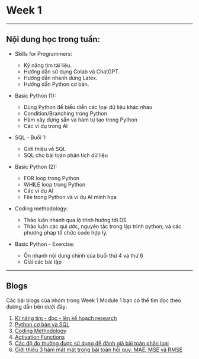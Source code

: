 # Week 1

---

## Nội dung học trong tuần:
- Skills for Programmers:
    - Kỹ năng tìm tài liệu.
    - Hướng dẫn sử dụng Colab và ChatGPT.
    - Hướng dẫn nhanh dùng Latex.
    - Hướng dẫn Python cơ bản.

- Basic Python (1):
    - Dùng Python để biểu diễn các loại dữ liệu khác nhau
    - Condition/Branching trong Python
    - Hàm xây dựng sẵn và hàm tự tạo trong Python
    - Các ví dụ trong AI

- SQL - Buổi 1:
    - Giới thiệu về SQL
    - SQL cho bài toán phân tích dữ liệu

- Basic Python (2):
    - FOR loop trong Python
    - WHILE loop trong Python
    - Các ví dụ AI
    - File trong Python và ví dụ AI minh họa

- Coding methodology:
    - Thảo luận nhanh qua lộ trình hướng tới DS
    - Thảo luận các qui ước, nguyên tắc trong lập trình python; và các phương pháp tổ chức
    code hợp lý.

- Basic Python - Exercise:
    - Ôn nhanh nội dung chính của buổi thứ 4 và thứ 6
    - Giải các bài tập

---

## Blogs
Các bài blogs của nhóm trong Week 1 Module 1 bạn có thể tìm đọc theo đường dẫn bên dưới đây:

1. [Kĩ năng tìm - đọc - lên kế hoạch research](research-skills.md)
2. [Python cơ bản và SQL](python-sql.md)
3. [Coding Methodology](coding-methodology.md)
4. [Activation Functions](activation-functions.md)
5. [Các độ đo thường được sử dụng để đánh giá bài toán phân loại](classification-evaluation.md)
6. [Giới thiệu 3 hàm mất mát trong bài toán hồi quy: MAE, MSE và RMSE](loss-functions.md)
